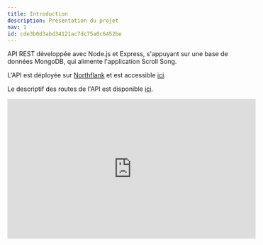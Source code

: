 ```yaml
---
title: Introduction
description: Présentation du projet
nav: 1
id: cde3b0d3abd34121ac7dc75a0c6452be
---
```


API REST développée avec Node.js et Express, s'appuyant sur une base de données MongoDB, qui alimente l'application Scroll Song.

L'API est déployée sur [Northflank](https://app.northflank.com/) et est accessible [ici](https://site--scroll-song-backend--x7c7hl9cnzx6.code.run).

Le descriptif des routes de l'API est disponible [ici](https://documenter.getpostman.com/view/34963907/2sB3BDJAWz).

<iframe width="560" height="315" src="https://www.youtube.com/embed/uLNSotoSTEI?si=GT5kajT9c3Xn6Dfe" title="YouTube video player" frameborder="0" allow="accelerometer; autoplay; clipboard-write; encrypted-media; gyroscope; picture-in-picture; web-share" referrerpolicy="strict-origin-when-cross-origin" allowfullscreen></iframe>
